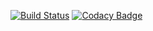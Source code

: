 [![Build Status](https://travis-ci.com/lawrence-chege/am-lost.svg?branch=master)](https://travis-ci.com/lawrence-chege/am-lost)
[![Codacy Badge](https://api.codacy.com/project/badge/Grade/d1a153e454cb4eec98800eb953b1ea9c)](https://www.codacy.com/manual/lawrence.chege/am-lost?utm_source=github.com&amp;utm_medium=referral&amp;utm_content=lawrence-chege/am-lost&amp;utm_campaign=Badge_Grade)